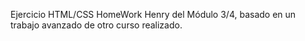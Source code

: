 Ejercicio HTML/CSS HomeWork Henry del Módulo 3/4, basado en un trabajo avanzado de otro curso realizado.
